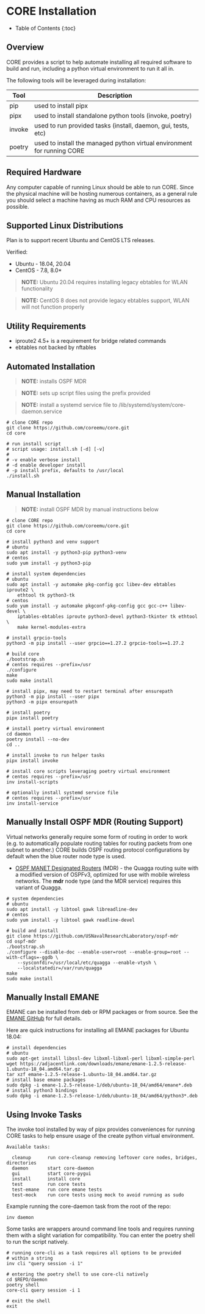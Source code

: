 # CORE Installation

* Table of Contents
{:toc}

## Overview

CORE provides a script to help automate installing all required software
to build and run, including a python virtual environment to run it all in.

The following tools will be leveraged during installation:

|Tool|Description|
|---|---|
|pip|used to install pipx|
|pipx|used to install standalone python tools (invoke, poetry)|
|invoke|used to run provided tasks (install, daemon, gui, tests, etc)|
|poetry|used to install the managed python virtual environment for running CORE|

## Required Hardware

Any computer capable of running Linux should be able to run CORE. Since the physical machine will be hosting numerous
containers, as a general rule you should select a machine having as much RAM and CPU resources as possible.

## Supported Linux Distributions

Plan is to support recent Ubuntu and CentOS LTS releases.

Verified:
* Ubuntu - 18.04, 20.04
* CentOS - 7.8, 8.0*

> **NOTE:** Ubuntu 20.04 requires installing legacy ebtables for WLAN
> functionality

> **NOTE:** CentOS 8 does not provide legacy ebtables support, WLAN will not
> function properly

## Utility Requirements

* iproute2 4.5+ is a requirement for bridge related commands
* ebtables not backed by nftables

## Automated Installation

> **NOTE:** installs OSPF MDR

> **NOTE:** sets up script files using the prefix provided

> **NOTE:** install a systemd service file to /lib/systemd/system/core-daemon.service

```shell
# clone CORE repo
git clone https://github.com/coreemu/core.git
cd core

# run install script
# script usage: install.sh [-d] [-v]
#
# -v enable verbose install
# -d enable developer install
# -p install prefix, defaults to /usr/local
./install.sh
```

## Manual Installation

> **NOTE:** install OSPF MDR by manual instructions below

```shell
# clone CORE repo
git clone https://github.com/coreemu/core.git
cd core

# install python3 and venv support
# ubuntu
sudo apt install -y python3-pip python3-venv
# centos
sudo yum install -y python3-pip

# install system dependencies
# ubuntu
sudo apt install -y automake pkg-config gcc libev-dev ebtables iproute2 \
    ethtool tk python3-tk
# centos
sudo yum install -y automake pkgconf-pkg-config gcc gcc-c++ libev-devel \
    iptables-ebtables iproute python3-devel python3-tkinter tk ethtool \
    make kernel-modules-extra

# install grpcio-tools
python3 -m pip install --user grpcio==1.27.2 grpcio-tools==1.27.2

# build core
./bootstrap.sh
# centos requires --prefix=/usr
./configure
make
sudo make install

# install pipx, may need to restart terminal after ensurepath
python3 -m pip install --user pipx
python3 -m pipx ensurepath

# install poetry
pipx install poetry

# install poetry virtual environment
cd daemon
poetry install --no-dev
cd ..

# install invoke to run helper tasks
pipx install invoke

# install core scripts leveraging poetry virtual environment
# centos requires --prefix=/usr
inv install-scripts

# optionally install systemd service file
# centos requires --prefix=/usr
inv install-service
```

## Manually Install OSPF MDR (Routing Support)

Virtual networks generally require some form of routing in order to work (e.g. to automatically populate routing
tables for routing packets from one subnet to another.) CORE builds OSPF routing protocol configurations by
default when the blue router node type is used.

* [OSPF MANET Designated Routers](https://github.com/USNavalResearchLaboratory/ospf-mdr) (MDR) - the Quagga routing
suite with a modified version of OSPFv3, optimized for use with mobile wireless networks. The **mdr** node type
(and the MDR service) requires this variant of Quagga.

```shell
# system dependencies
# ubuntu
sudo apt install -y libtool gawk libreadline-dev
# centos
sudo yum install -y libtool gawk readline-devel

# build and install
git clone https://github.com/USNavalResearchLaboratory/ospf-mdr
cd ospf-mdr
./bootstrap.sh
./configure --disable-doc --enable-user=root --enable-group=root --with-cflags=-ggdb \
    --sysconfdir=/usr/local/etc/quagga --enable-vtysh \
    --localstatedir=/var/run/quagga
make
sudo make install
```

## Manually Install EMANE

EMANE can be installed from deb or RPM packages or from source. See the
[EMANE GitHub](https://github.com/adjacentlink/emane) for full details.

Here are quick instructions for installing all EMANE packages for Ubuntu 18.04:
```shell
# install dependencies
# ubuntu
sudo apt-get install libssl-dev libxml-libxml-perl libxml-simple-perl
wget https://adjacentlink.com/downloads/emane/emane-1.2.5-release-1.ubuntu-18_04.amd64.tar.gz
tar xzf emane-1.2.5-release-1.ubuntu-18_04.amd64.tar.gz
# install base emane packages
sudo dpkg -i emane-1.2.5-release-1/deb/ubuntu-18_04/amd64/emane*.deb
# install python3 bindings
sudo dpkg -i emane-1.2.5-release-1/deb/ubuntu-18_04/amd64/python3*.deb
```

## Using Invoke Tasks

The invoke tool installed by way of pipx provides conveniences for running
CORE tasks to help ensure usage of the create python virtual environment.

```shell
Available tasks:

  cleanup      run core-cleanup removing leftover core nodes, bridges, directories
  daemon       start core-daemon
  gui          start core-pygui
  install      install core
  test         run core tests
  test-emane   run core emane tests
  test-mock    run core tests using mock to avoid running as sudo
```

Example running the core-daemon task from the root of the repo:
```shell
inv daemon
```

Some tasks are wrappers around command line tools and requires running
them with a slight variation for compatibility. You can enter the
poetry shell to run the script natively.

```shell
# running core-cli as a task requires all options to be provided
# within a string
inv cli "query session -i 1"

# entering the poetry shell to use core-cli natively
cd $REPO/daemon
poetry shell
core-cli query session -i 1

# exit the shell
exit
```
